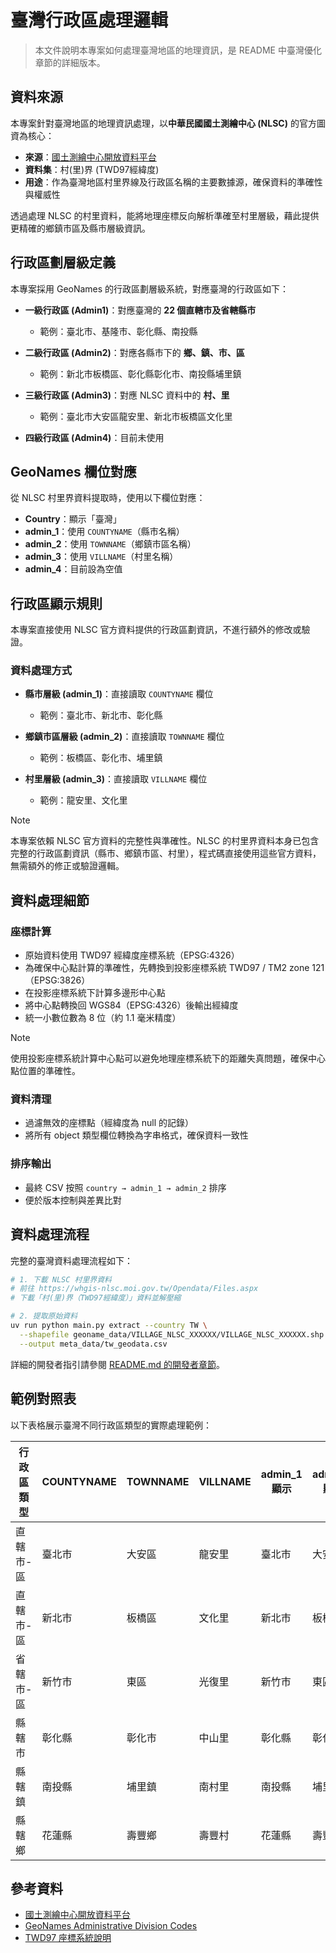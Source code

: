 # 臺灣行政區處理邏輯

> 本文件說明本專案如何處理臺灣地區的地理資訊，是 README 中臺灣優化章節的詳細版本。

## 資料來源

本專案針對臺灣地區的地理資訊處理，以**中華民國國土測繪中心 (NLSC)** 的官方圖資為核心：

- **來源**：[國土測繪中心開放資料平台](https://whgis-nlsc.moi.gov.tw/Opendata/Files.aspx)
- **資料集**：村(里)界 (TWD97經緯度)
- **用途**：作為臺灣地區村里界線及行政區名稱的主要數據源，確保資料的準確性與權威性

透過處理 NLSC 的村里資料，能將地理座標反向解析準確至村里層級，藉此提供更精確的鄉鎮市區及縣市層級資訊。

## 行政區劃層級定義

本專案採用 GeoNames 的行政區劃層級系統，對應臺灣的行政區如下：

- **一級行政區 (Admin1)**：對應臺灣的 **22 個直轄市及省轄縣市**
  - 範例：臺北市、基隆市、彰化縣、南投縣

- **二級行政區 (Admin2)**：對應各縣市下的 **鄉、鎮、市、區**
  - 範例：新北市板橋區、彰化縣彰化市、南投縣埔里鎮

- **三級行政區 (Admin3)**：對應 NLSC 資料中的 **村、里**
  - 範例：臺北市大安區龍安里、新北市板橋區文化里

- **四級行政區 (Admin4)**：目前未使用

## GeoNames 欄位對應

從 NLSC 村里界資料提取時，使用以下欄位對應：

- **Country**：顯示「臺灣」
- **admin_1**：使用 `COUNTYNAME`（縣市名稱）
- **admin_2**：使用 `TOWNNAME`（鄉鎮市區名稱）
- **admin_3**：使用 `VILLNAME`（村里名稱）
- **admin_4**：目前設為空值

## 行政區顯示規則

本專案直接使用 NLSC 官方資料提供的行政區劃資訊，不進行額外的修改或驗證。

### 資料處理方式

- **縣市層級 (admin_1)**：直接讀取 `COUNTYNAME` 欄位
  - 範例：臺北市、新北市、彰化縣

- **鄉鎮市區層級 (admin_2)**：直接讀取 `TOWNNAME` 欄位
  - 範例：板橋區、彰化市、埔里鎮

- **村里層級 (admin_3)**：直接讀取 `VILLNAME` 欄位
  - 範例：龍安里、文化里

> [!NOTE]
> 本專案依賴 NLSC 官方資料的完整性與準確性。NLSC 的村里界資料本身已包含完整的行政區劃資訊（縣市、鄉鎮市區、村里），程式碼直接使用這些官方資料，無需額外的修正或驗證邏輯。

## 資料處理細節

### 座標計算

- 原始資料使用 TWD97 經緯度座標系統（EPSG:4326）
- 為確保中心點計算的準確性，先轉換到投影座標系統 TWD97 / TM2 zone 121（EPSG:3826）
- 在投影座標系統下計算多邊形中心點
- 將中心點轉換回 WGS84（EPSG:4326）後輸出經緯度
- 統一小數位數為 8 位（約 1.1 毫米精度）

> [!NOTE]
> 使用投影座標系統計算中心點可以避免地理座標系統下的距離失真問題，確保中心點位置的準確性。

### 資料清理

- 過濾無效的座標點（經緯度為 null 的記錄）
- 將所有 object 類型欄位轉換為字串格式，確保資料一致性

### 排序輸出

- 最終 CSV 按照 `country → admin_1 → admin_2` 排序
- 便於版本控制與差異比對

## 資料處理流程

完整的臺灣資料處理流程如下：

```bash
# 1. 下載 NLSC 村里界資料
# 前往 https://whgis-nlsc.moi.gov.tw/Opendata/Files.aspx
# 下載「村(里)界（TWD97經緯度）」資料並解壓縮

# 2. 提取原始資料
uv run python main.py extract --country TW \
  --shapefile geoname_data/VILLAGE_NLSC_XXXXXX/VILLAGE_NLSC_XXXXXX.shp \
  --output meta_data/tw_geodata.csv
```

詳細的開發者指引請參閱 [README.md 的開發者章節](../../README.md#開發者本地資料處理)。

## 範例對照表

以下表格展示臺灣不同行政區類型的實際處理範例：

| 行政區類型 | COUNTYNAME | TOWNNAME | VILLNAME | admin_1 顯示 | admin_2 顯示 | admin_3 顯示 |
|-----------|-----------|----------|----------|-------------|-------------|-------------|
| 直轄市-區 | 臺北市 | 大安區 | 龍安里 | 臺北市 | 大安區 | 龍安里 |
| 直轄市-區 | 新北市 | 板橋區 | 文化里 | 新北市 | 板橋區 | 文化里 |
| 省轄市-區 | 新竹市 | 東區 | 光復里 | 新竹市 | 東區 | 光復里 |
| 縣轄市 | 彰化縣 | 彰化市 | 中山里 | 彰化縣 | 彰化市 | 中山里 |
| 縣轄鎮 | 南投縣 | 埔里鎮 | 南村里 | 南投縣 | 埔里鎮 | 南村里 |
| 縣轄鄉 | 花蓮縣 | 壽豐鄉 | 壽豐村 | 花蓮縣 | 壽豐鄉 | 壽豐村 |

## 參考資料

- [國土測繪中心開放資料平台](https://whgis-nlsc.moi.gov.tw/Opendata/Files.aspx)
- [GeoNames Administrative Division Codes](https://www.geonames.org/export/codes.html)
- [TWD97 座標系統說明](https://www.sunriver.com.tw/grid_tm2.htm)
